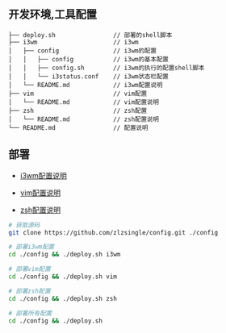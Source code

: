## 开发环境,工具配置

```
├── deploy.sh                // 部署的shell脚本
├── i3wm                     // i3wm
│   ├── config               // i3wm的配置
│   │   ├── config           // i3wm的基本配置
│   │   ├── config.sh        // i3wm的执行的配置shell脚本
│   │   └── i3status.conf    // i3wm状态栏配置
│   └── README.md            // i3wm配置说明
├── vim                      // vim配置
│   └── README.md            // vim配置说明
├── zsh                      // zsh配置
│   └── README.md            // zsh配置说明
└── README.md                // 配置说明
```

## 部署
- [i3wm配置说明](https://github.com/zlzsingle/config/blob/master/i3wm/README.md)

- [vim配置说明](https://github.com/zlzsingle/config/blob/master/vim/README.md)

- [zsh配置说明](https://github.com/zlzsingle/config/blob/master/zsh/README.md)

```bash
# 获取源码
git clone https://github.com/zlzsingle/config.git ./config
```

```bash
# 部署i3wm配置
cd ./config && ./deploy.sh i3wm
```

```bash
# 部署vim配置
cd ./config && ./deploy.sh vim
```

```bash
# 部署zsh配置
cd ./config && ./deploy.sh zsh
```

```bash
# 部署所有配置
cd ./config && ./deploy.sh
```
